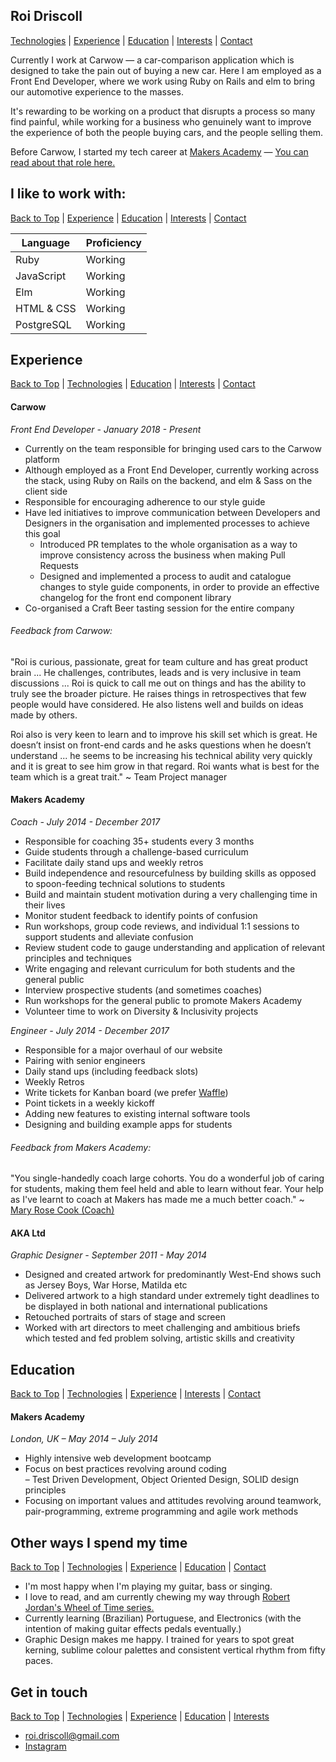 ## Roi Driscoll

[Technologies](https://github.com/roidriscoll/CV#i-like-to-work-with) |
[Experience](https://github.com/roidriscoll/CV#experience) |
[Education](https://github.com/roidriscoll/CV#education) |
[Interests](https://github.com/roidriscoll/CV#other-ways-i-spend-my-time) |
[Contact](https://github.com/roidriscoll/CV#get-in-touch)

Currently I work at Carwow — a car-comparison application which is designed to take the pain out of buying a new car. Here I am employed as a Front End Developer, where we work using Ruby on Rails and elm to bring our automotive experience to the masses.

It's rewarding to be working on a product that disrupts a process so many find painful, while working for a business who genuinely want to improve the experience of both the people buying cars, and the people selling them.

Before Carwow, I started my tech career at [Makers Academy](http://makersacademy.com) — [You can read about that role here.](https://github.com/oceansize/cv/blob/9c4cbbf39eedcf03b3a5f3ed3266cab00ceb5fa7/README.md)

## I like to work with:

[Back to Top](https://github.com/roidriscoll/CV#roi-driscoll) |
[Experience](https://github.com/roidriscoll/CV#experience) |
[Education](https://github.com/roidriscoll/CV#education) |
[Interests](https://github.com/roidriscoll/CV#other-ways-i-spend-my-time) |
[Contact](https://github.com/roidriscoll/CV#get-in-touch)

| Language   | Proficiency |
| ---------- | ----------- |
| Ruby       | Working     |
| JavaScript | Working     |
| Elm        | Working     |
| HTML & CSS | Working     |
| PostgreSQL | Working     |

## Experience

[Back to Top](https://github.com/roidriscoll/CV#roi-driscoll) |
[Technologies](https://github.com/roidriscoll/CV#i-like-to-work-with) |
[Education](https://github.com/roidriscoll/CV#education) |
[Interests](https://github.com/roidriscoll/CV#other-ways-i-spend-my-time) |
[Contact](https://github.com/roidriscoll/CV#get-in-touch)

#### Carwow

_Front End Developer - January 2018 - Present_

- Currently on the team responsible for bringing used cars to the Carwow platform
- Although employed as a Front End Developer, currently working across the stack, using Ruby on Rails on the backend, and elm & Sass on the client side
- Responsible for encouraging adherence to our style guide
- Have led initiatives to improve communication between Developers and Designers in the organisation and implemented processes to achieve this goal
  - Introduced PR templates to the whole organisation as a way to improve consistency across the business when making Pull Requests
  - Designed and implemented a process to audit and catalogue changes to style guide components, in order to provide an effective changelog for the front end component library
- Co-organised a Craft Beer tasting session for the entire company


###### Feedback from Carwow:

"Roi is curious, passionate, great for team culture and has great product brain ... He challenges, contributes, leads and is very inclusive in team discussions ... Roi is quick to call me out on things and has the ability to truly see the broader picture. He raises things in retrospectives that few people would have considered. He also listens well and builds on ideas made by others.

Roi also is very keen to learn and to improve his skill set which is great. He doesn’t insist on front-end cards and he asks questions when he doesn’t understand ... he seems to be increasing his technical ability very quickly and it is great to see him grow in that regard. Roi wants what is best for the team which is a great trait." ~ Team Project manager

#### Makers Academy

_Coach - July 2014 - December 2017_

- Responsible for coaching 35+ students every 3 months
- Guide students through a challenge-based curriculum
- Facilitate daily stand ups and weekly retros
- Build independence and resourcefulness by building skills as opposed to spoon-feeding technical solutions to students
- Build and maintain student motivation during a very challenging time in their lives
- Monitor student feedback to identify points of confusion
- Run workshops, group code reviews, and individual 1:1 sessions to support students and alleviate confusion
- Review student code to gauge understanding and application of relevant principles and techniques
- Write engaging and relevant curriculum for both students and the general public
- Interview prospective students (and sometimes coaches)
- Run workshops for the general public to promote Makers Academy
- Volunteer time to work on Diversity & Inclusivity projects

_Engineer - July 2014 - December 2017_

- Responsible for a major overhaul of our website
- Pairing with senior engineers
- Daily stand ups (including feedback slots)
- Weekly Retros
- Write tickets for Kanban board (we prefer [Waffle](https://waffle.io/))
- Point tickets in a weekly kickoff
- Adding new features to existing internal software tools
- Designing and building example apps for students

###### Feedback from Makers Academy:

"You single-handedly coach large cohorts. You do a wonderful job of caring for students, making them feel held and able to learn without fear. Your help as I've learnt to coach at Makers has made me a much better coach." ~ [Mary Rose Cook (Coach)](https://maryrosecook.com/)

#### AKA Ltd

_Graphic Designer - September 2011 - May 2014_

- Designed and created artwork for predominantly West-End shows such as Jersey Boys, War Horse, Matilda etc
- Delivered artwork to a high standard under extremely tight deadlines to be displayed in both national and international publications
- Retouched portraits of stars of stage and screen
- Worked with art directors to meet challenging and ambitious briefs which tested and fed problem solving, artistic skills and creativity

## Education

[Back to Top](https://github.com/roidriscoll/CV#roi-driscoll) |
[Technologies](https://github.com/roidriscoll/CV#i-like-to-work-with) |
[Experience](https://github.com/roidriscoll/CV#experience) |
[Interests](https://github.com/roidriscoll/CV#other-ways-i-spend-my-time) |
[Contact](https://github.com/roidriscoll/CV#get-in-touch)

#### Makers Academy

_London, UK – May 2014 – July 2014_

- Highly intensive web development bootcamp
- Focus on best practices revolving around coding  
  – Test Driven Development, Object Oriented Design, SOLID design principles
- Focusing on important values and attitudes revolving around teamwork, pair-programming, extreme programming and agile work methods

## Other ways I spend my time

[Back to Top](https://github.com/roidriscoll/CV#roi-driscoll) |
[Technologies](https://github.com/roidriscoll/CV#i-like-to-work-with) |
[Experience](https://github.com/roidriscoll/CV#experience) |
[Education](https://github.com/roidriscoll/CV#education) |
[Contact](https://github.com/roidriscoll/CV#get-in-touch)

- I'm most happy when I'm playing my guitar, bass or singing.
- I love to read, and am currently chewing my way through [Robert Jordan's Wheel of Time series.](https://en.wikipedia.org/wiki/The_Wheel_of_Time)
- Currently learning (Brazilian) Portuguese, and Electronics (with the intention of making guitar effects pedals eventually.)
- Graphic Design makes me happy. I trained for years to spot great kerning, sublime colour palettes and consistent vertical rhythm from fifty paces.

## Get in touch

[Back to Top](https://github.com/roidriscoll/CV#roi-driscoll) |
[Technologies](https://github.com/roidriscoll/CV#i-like-to-work-with) |
[Experience](https://github.com/roidriscoll/CV#experience) |
[Education](https://github.com/roidriscoll/CV#education) |
[Interests](https://github.com/roidriscoll/CV#other-ways-i-spend-my-time)

- [roi.driscoll@gmail.com]()
- [Instagram](https://www.instagram.com/roidriscoll/)
